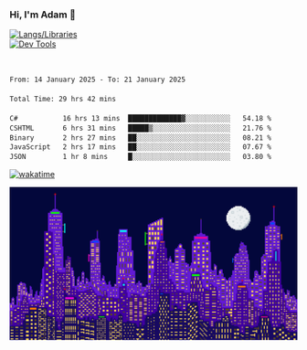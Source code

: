### Hi, I'm Adam 👋

[![Langs/Libraries](https://skillicons.dev/icons?i=cs,dotnet,js,css,html,sass,ts,jquery,bootstrap)](https://skillicons.dev)
<br/>
[![Dev Tools](https://skillicons.dev/icons?i=git,github,githubactions,visualstudio)](https://skillicons.dev)

<br/>

<!--START_SECTION:waka-->

```txt
From: 14 January 2025 - To: 21 January 2025

Total Time: 29 hrs 42 mins

C#           16 hrs 13 mins  █████████████▓░░░░░░░░░░░   54.18 %
CSHTML       6 hrs 31 mins   █████▒░░░░░░░░░░░░░░░░░░░   21.76 %
Binary       2 hrs 27 mins   ██░░░░░░░░░░░░░░░░░░░░░░░   08.21 %
JavaScript   2 hrs 17 mins   ██░░░░░░░░░░░░░░░░░░░░░░░   07.67 %
JSON         1 hr 8 mins     █░░░░░░░░░░░░░░░░░░░░░░░░   03.80 %
```

<!--END_SECTION:waka-->

[![wakatime](https://wakatime.com/badge/user/2234bda2-efd3-47c5-8724-79108edfe9aa.svg)](https://wakatime.com/@2234bda2-efd3-47c5-8724-79108edfe9aa)

![Pixelated city at night](./media/city.gif)
